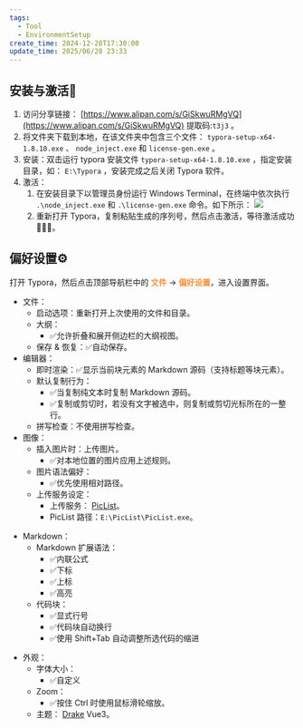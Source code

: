 ```yaml
---
tags:
  - Tool
  - EnvironmentSetup
create_time: 2024-12-28T17:30:00
update_time: 2025/06/28 23:33
---
```


## 安装与激活🚀

1. 访问分享链接： [https://www.alipan.com/s/GiSkwuRMgVQ](https://www.alipan.com/s/GiSkwuRMgVQ) 提取码:`t3j3` 。
2. 将文件夹下载到本地，在该文件夹中包含三个文件： `typora-setup-x64-1.8.10.exe` 、 `node_inject.exe` 和 `license-gen.exe` 。
3. 安装：双击运行 typora 安装文件 `typora-setup-x64-1.8.10.exe` ，指定安装目录，如： `E:\Typora` ，安装完成之后关闭 Typora 软件。
4. 激活：
    1. 在安装目录下以管理员身份运行 Windows Terminal，在终端中依次执行 `.\node_inject.exe` 和 `.\license-gen.exe` 命令。如下所示：
       ![](https://img.xiaorang.fun/202502251729495.png)
    2. 重新打开 Typora，复制粘贴生成的序列号，然后点击激活，等待激活成功🌸🌸🌸。

## 偏好设置⚙️

打开 Typora，然后点击顶部导航栏中的 **<font style="color:#F38F39;">文件</font>** → **<font style="color:#F38F39;">偏好设置</font>**，进入设置界面。

+ 文件：
    - 启动选项：重新打开上次使用的文件和目录。
    - 大纲：
        - ✅允许折叠和展开侧边栏的大纲视图。
    - 保存 & 恢复：✅自动保存。
+ 编辑器：
    - 即时渲染：✅显示当前块元素的 Markdown 源码（支持标题等块元素）。
    - 默认复制行为：
        * ✅当复制纯文本时复制 Markdown 源码。
        * ✅复制或剪切时，若没有文字被选中，则复制或剪切光标所在的一整行。
    - 拼写检查：不使用拼写检查。
+ 图像：
    - 插入图片时：上传图片。
        * ✅对本地位置的图片应用上述规则。
    - 图片语法偏好：
        * ✅优先使用相对路径。
    - 上传服务设定：
        * 上传服务： [PicList](https://piclist.cn/)。
        * PicList 路径：`E:\PicList\PicList.exe`。
* Markdown：
	* Markdown 扩展语法：
		* ✅内联公式
		* ✅下标
		* ✅上标
		* ✅高亮
	* 代码块：
		* ✅显式行号
		* ✅代码块自动换行
		* ✅使用 Shift+Tab 自动调整所选代码的缩进
+ 外观：
    - 字体大小：
        - ✅自定义
    - Zoom：
        * ✅按住 Ctrl 时使用鼠标滑轮缩放。
    - 主题： [Drake](https://theme.typora.io/theme/Drake/) Vue3。
